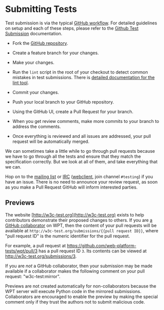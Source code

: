 # Submitting Tests

Test submission is via the typical [GitHub workflow][github flow]. For detailed
guidelines on setup and each of these steps, please refer to the [Github Test
Submission](github-intro) documentation.

* Fork the [GitHub repository][repo].

* Create a feature branch for your changes.

* Make your changes.

* Run the `lint` script in the root of your checkout to detect common
  mistakes in test submissions. There is [detailed documentation for the lint
  tool](lint-tool).

* Commit your changes.

* Push your local branch to your GitHub repository.

* Using the GitHub UI, create a Pull Request for your branch.

* When you get review comments, make more commits to your branch to
  address the comments.

* Once everything is reviewed and all issues are addressed, your pull
  request will be automatically merged.

We can sometimes take a little while to go through pull requests because we
have to go through all the tests and ensure that they match the specification
correctly. But we look at all of them, and take everything that we can.

Hop on to the [mailing list][public-test-infra] or [IRC][]
([webclient][web irc], join channel `#testing`) if you have an issue.  There is
no need to announce your review request, as soon as you make a Pull Request
GitHub will inform interested parties.

## Previews

The website [http://w3c-test.org](http://w3c-test.org) exists to help
contributors demonstrate their proposed changes to others. If you are [a GitHub
collaborator](https://help.github.com/en/articles/permission-levels-for-a-user-account-repository)
on WPT, then the content of your pull requests will be available at
`http://w3c-test.org/submissions/{{pull request ID}}`, where "pull request ID"
is the numeric identifier for the pull request.

For example, a pull request at https://github.com/web-platform-tests/wpt/pull/3
has a pull request ID `3`. Its contents can be viewed at
http://w3c-test.org/submissions/3.

If you are *not* a GitHub collaborator, then your submission may be made
available if a collaborator makes the following comment on your pull request:
"w3c-test:mirror".

Previews are not created automatically for non-collaborators because the WPT
server will execute Python code in the mirrored submissions. Collaborators are
encouraged to enable the preview by making the special comment only if they
trust the authors not to submit malicious code.

[repo]: https://github.com/web-platform-tests/wpt/
[github flow]: https://guides.github.com/introduction/flow/
[public-test-infra]: https://lists.w3.org/Archives/Public/public-test-infra/
[IRC]: irc://irc.w3.org:6667/testing
[web irc]: http://irc.w3.org
